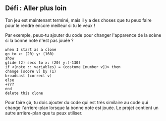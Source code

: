 ## Défi : Aller plus loin

Ton jeu est maintenant terminé, mais il y a des choses que tu peux faire pour le rendre encore meilleur si tu le veux !

Par exemple, peux-tu ajouter du code pour changer l'apparence de la scène si la bonne note n'est pas jouée ?

```blocks3
when I start as a clone
go to x: (20) y: (160)
show
glide (2) secs to x: (20) y:(-130)
if <(note :: variables) = (costume [number v])> then
change [score v] by (1)
broadcast (correct v)
else
+???
end
delete this clone
```

Pour faire çà, tu dois ajouter du code qui est très similaire au code qui change l'arrière-plan lorsque la bonne note est jouée. Le projet contient un autre arrière-plan que tu peux utiliser.
